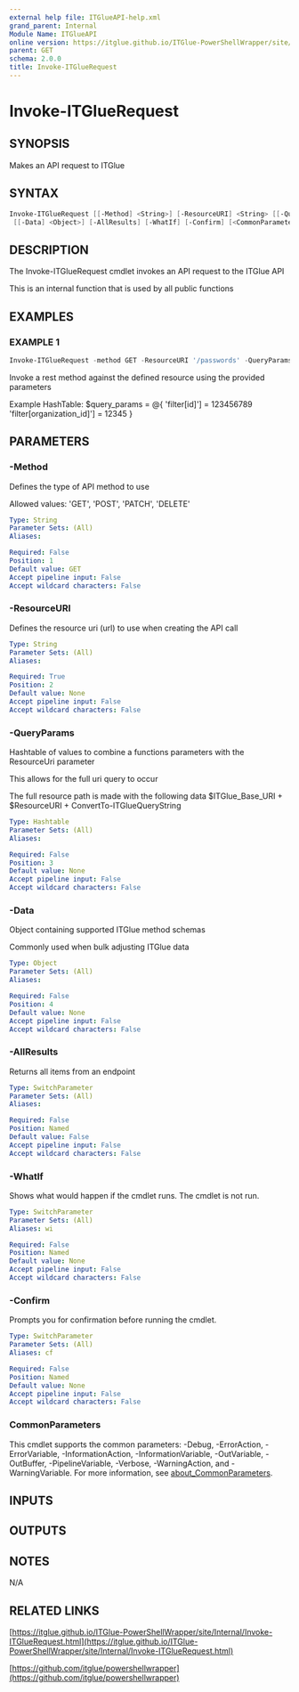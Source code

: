 ```yaml
---
external help file: ITGlueAPI-help.xml
grand_parent: Internal
Module Name: ITGlueAPI
online version: https://itglue.github.io/ITGlue-PowerShellWrapper/site/Internal/Invoke-ITGlueRequest.html
parent: GET
schema: 2.0.0
title: Invoke-ITGlueRequest
---
```


# Invoke-ITGlueRequest

## SYNOPSIS
Makes an API request to ITGlue

## SYNTAX

```powershell
Invoke-ITGlueRequest [[-Method] <String>] [-ResourceURI] <String> [[-QueryParams] <Hashtable>]
 [[-Data] <Object>] [-AllResults] [-WhatIf] [-Confirm] [<CommonParameters>]
```

## DESCRIPTION
The Invoke-ITGlueRequest cmdlet invokes an API request to the ITGlue API

This is an internal function that is used by all public functions

## EXAMPLES

### EXAMPLE 1
```powershell
Invoke-ITGlueRequest -method GET -ResourceURI '/passwords' -QueryParams $QueryParams
```

Invoke a rest method against the defined resource using the provided parameters

Example HashTable:
    $query_params = @{
        'filter\[id\]'\]               = 123456789
        'filter\[organization_id\]'\]  = 12345
    }

## PARAMETERS

### -Method
Defines the type of API method to use

Allowed values:
'GET', 'POST', 'PATCH', 'DELETE'

```yaml
Type: String
Parameter Sets: (All)
Aliases:

Required: False
Position: 1
Default value: GET
Accept pipeline input: False
Accept wildcard characters: False
```

### -ResourceURI
Defines the resource uri (url) to use when creating the API call

```yaml
Type: String
Parameter Sets: (All)
Aliases:

Required: True
Position: 2
Default value: None
Accept pipeline input: False
Accept wildcard characters: False
```

### -QueryParams
Hashtable of values to combine a functions parameters with
the ResourceUri parameter

This allows for the full uri query to occur

The full resource path is made with the following data
$ITGlue_Base_URI + $ResourceURI + ConvertTo-ITGlueQueryString

```yaml
Type: Hashtable
Parameter Sets: (All)
Aliases:

Required: False
Position: 3
Default value: None
Accept pipeline input: False
Accept wildcard characters: False
```

### -Data
Object containing supported ITGlue method schemas

Commonly used when bulk adjusting ITGlue data

```yaml
Type: Object
Parameter Sets: (All)
Aliases:

Required: False
Position: 4
Default value: None
Accept pipeline input: False
Accept wildcard characters: False
```

### -AllResults
Returns all items from an endpoint

```yaml
Type: SwitchParameter
Parameter Sets: (All)
Aliases:

Required: False
Position: Named
Default value: False
Accept pipeline input: False
Accept wildcard characters: False
```

### -WhatIf
Shows what would happen if the cmdlet runs.
The cmdlet is not run.

```yaml
Type: SwitchParameter
Parameter Sets: (All)
Aliases: wi

Required: False
Position: Named
Default value: None
Accept pipeline input: False
Accept wildcard characters: False
```

### -Confirm
Prompts you for confirmation before running the cmdlet.

```yaml
Type: SwitchParameter
Parameter Sets: (All)
Aliases: cf

Required: False
Position: Named
Default value: None
Accept pipeline input: False
Accept wildcard characters: False
```

### CommonParameters
This cmdlet supports the common parameters: -Debug, -ErrorAction, -ErrorVariable, -InformationAction, -InformationVariable, -OutVariable, -OutBuffer, -PipelineVariable, -Verbose, -WarningAction, and -WarningVariable. For more information, see [about_CommonParameters](http://go.microsoft.com/fwlink/?LinkID=113216).

## INPUTS

## OUTPUTS

## NOTES
N/A

## RELATED LINKS

[https://itglue.github.io/ITGlue-PowerShellWrapper/site/Internal/Invoke-ITGlueRequest.html](https://itglue.github.io/ITGlue-PowerShellWrapper/site/Internal/Invoke-ITGlueRequest.html)

[https://github.com/itglue/powershellwrapper](https://github.com/itglue/powershellwrapper)

